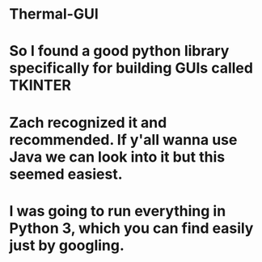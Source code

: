 # Thermal-GUI
# So I found a good python library specifically for building GUIs called TKINTER
# Zach recognized it and recommended. If y'all wanna use Java we can look into it but this seemed easiest.
# I was going to run everything in Python 3, which you can find easily just by googling.

